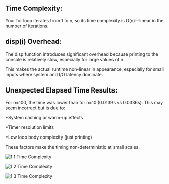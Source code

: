 ## Time Complexity:

Your for loop iterates from 1 to n, so its time complexity is O(n)—linear in the number of iterations.

## disp(i) Overhead:

The disp function introduces significant overhead because printing to the console is relatively slow, especially for large values of n.

This makes the actual runtime non-linear in appearance, especially for small inputs where system and I/O latency dominate.

## Unexpected Elapsed Time Results:

For n=100, the time was lower than for n=10 (0.0139s vs 0.0336s). This may seem incorrect but is due to:

*System caching or warm-up effects

*Timer resolution limits

*Low loop body complexity (just printing)

These factors make the timing non-deterministic at small scales.

![1 1 Time Complexity](https://github.com/user-attachments/assets/f9198d70-5560-430d-9651-2eebe06d170e)

![1 2 Time Complexity](https://github.com/user-attachments/assets/7f6a60f3-32f7-4b1d-b1a6-809adb31c627)

![1 3 Time Complexity](https://github.com/user-attachments/assets/3e981def-8fd6-4473-89bc-23d60bde3765)



